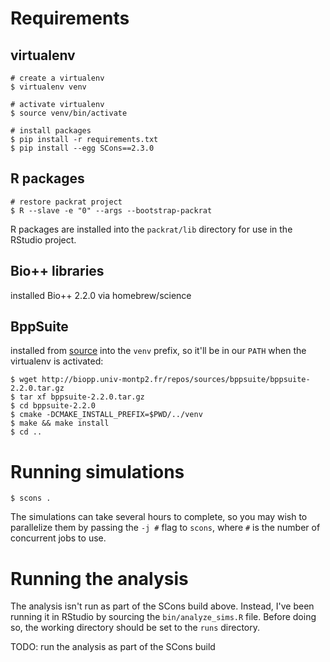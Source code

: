 # Requirements

## virtualenv

``` shell
# create a virtualenv
$ virtualenv venv

# activate virtualenv
$ source venv/bin/activate

# install packages
$ pip install -r requirements.txt
$ pip install --egg SCons==2.3.0
```

## R packages

``` shell
# restore packrat project
$ R --slave -e "0" --args --bootstrap-packrat
```

R packages are installed into the `packrat/lib` directory for use in the RStudio project.

## Bio++ libraries

installed Bio++ 2.2.0 via homebrew/science

## BppSuite

installed from [source](http://biopp.univ-montp2.fr/repos/sources/bppsuite/bppsuite-2.2.0.tar.gz) into the `venv` prefix, so it'll be in our `PATH` when the virtualenv is activated:

``` shell
$ wget http://biopp.univ-montp2.fr/repos/sources/bppsuite/bppsuite-2.2.0.tar.gz
$ tar xf bppsuite-2.2.0.tar.gz
$ cd bppsuite-2.2.0
$ cmake -DCMAKE_INSTALL_PREFIX=$PWD/../venv
$ make && make install
$ cd ..
```

# Running simulations

``` shell
$ scons .
```

The simulations can take several hours to complete, so you may wish to parallelize them by passing the `-j #` flag to `scons`, where `#` is the number of concurrent jobs to use.

# Running the analysis

The analysis isn't run as part of the SCons build above.
Instead, I've been running it in RStudio by sourcing the `bin/analyze_sims.R` file.
Before doing so, the working directory should be set to the `runs` directory.

TODO: run the analysis as part of the SCons build
